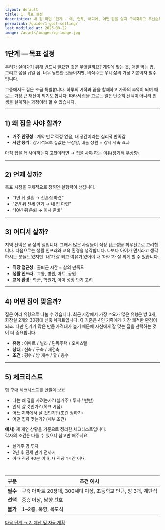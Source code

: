 ```yaml
---
layout: default
title: 1. 목표 설정
description: 내 집 마련 1단계 - 왜, 언제, 어디에, 어떤 집을 살지 구체화하고 우선순위를 정하는 방법. 체크리스트 예시 포함.
permalink: /guide/1-goal-setting/
last_modified_at: 2025-08-22
image: /assets/images/og-image.jpg
---
```


<section class="guide-detail">

<h1>1단계 — 목표 설정</h1>

<p>우리가 살아가기 위해 반드시 필요한 것은 무엇일까요? 계절에 맞는 옷, 매일 먹는 밥, 그리고 몸을 뉘일 집. 너무 당연한 것들이지만, 의식주는 우리 삶의 가장 기본이자 필수입니다.</p>
<p>그중에서도 집은 조금 특별합니다. 하루의 시작과 끝을 함께하고 가족의 추억이 되며 때로는 가장 큰 재산이 되기도 합니다. 따라서 집을 고르는 일은 단순히 선택이 아니라 인생을 설계하는 과정이라 할 수 있습니다.</p>

<hr>

<h2>1) 왜 집을 사야 할까?</h2>
<ul>
  <li><strong>거주 안정성</strong> : 계약 만료 걱정 없음, 내 공간이라는 심리적 만족감</li>
  <li><strong>자산 증식</strong> : 장기적으로 집값은 우상향, 대출 상환 = 강제 저축 효과</li>
</ul>
<p>아직 집을 왜 사야하는지 고민이라면 → <a href="https://blog.naver.com/truelite/223133124922">집을 사야 하는 이유(장기적 우상향)</a></p>

<hr>

<h2>2) 언제 살까?</h2>
<p>목표 시점을 구체적으로 정하면 실행력이 생깁니다.</p>
<ul>
  <li>“1년 뒤 결혼 → 신혼집 마련”</li>
  <li>“2년 뒤 전세 만기 → 내 집 마련”</li>
  <li>“10년 뒤 은퇴 → 이사 준비”</li>
</ul>

<hr>

<h2>3) 어디서 살까?</h2>
<p>지역 선택은 곧 삶의 질입니다. 그래서 많은 사람들이 직장 접근성을 최우선으로 고려합니다. 다음으로는 생활 인프라와 교육 환경을 생각합니다. 나보다 아이가 먼저라고 생각하시는 분들도 있지만 '내'가 잘 되고 여유가 있어야 내 '아이'가 잘 되게 할 수 있습니다.</p>
<ul>
  <li><strong>직장 접근성</strong> : 출퇴근 시간 = 삶의 만족도</li>
  <li><strong>생활 인프라</strong> : 교통, 병원, 마트, 공원</li>
  <li><strong>교육 환경</strong> : 학군, 학원가, 아이 성장 단계 고려</li>
</ul>

<hr>

<h2>4) 어떤 집이 맞을까?</h2>
<p>집은 여러 유형으로 나눌 수 있습니다. 최근 시장에서 가장 수요가 많은 유형은 방 3개, 화장실 2개의 30평대 신축 아파트입니다. 이 기준은 4인 가족에게 가장 쾌적한 환경이 되죠. 다만 인기가 많은 만큼 가격대가 높기 때문에 자신에게 잘 맞는 집을 선택하는 것이 더 중요합니다.</p>
<ul>
  <li><strong>유형</strong> : 아파트 / 빌라 / 단독주택 / 오피스텔</li>
  <li><strong>상태</strong> : 신축 / 구축 / 재건축</li>
  <li><strong>조건</strong> : 평수 / 방 개수 / 향 / 층수</li>
</ul>

<hr>

<h2>5) 체크리스트</h2>
<p>집 구매 체크리스트를 만들어 보죠.</p>
<ul>
  <li>나는 왜 집을 사려는가? (실거주 / 투자 / 반반)</li>
  <li>언제 살 것인가? (목표 시점)</li>
  <li>어느 지역에서 살 것인가? (조건 정하기)</li>
  <li>어떤 집이 맞는가? (세부 조건)</li>
</ul>

<p><strong>예시)</strong> 제 개인 상황을 기준으로 정리한 체크리스트입니다.<br>
각자의 조건은 다를 수 있으니 참고만 해주세요.</p>

<ul>
  <li>실거주 겸 투자</li>
  <li>2년 후 전세 만기 전까지</li>
  <li>아내 직장 40분 이내, 내 직장 1시간 이내</li>
</ul>

<br>

<table>
  <thead>
    <tr>
      <th>구분</th>
      <th>조건 예시</th>
    </tr>
  </thead>
  <tbody>
    <tr>
      <td><strong>필수</strong></td>
      <td>구축 아파트 20평대, 300세대 이상, 초등학교 인근, 방 3개, 계단식</td>
    </tr>
    <tr>
      <td><strong>선택</strong></td>
      <td>중층 이상, 남향 선호</td>
    </tr>
    <tr>
      <td><strong>불가</strong></td>
      <td>1~2층, 북향, 복도식</td>
    </tr>
  </tbody>
</table>



<p>
<a class="btn primary" href="{{ '/guide/2-budget-plan/' | relative_url }}">다음 단계 → 2. 예산 및 자금 계획</a>
</p>

</section>
